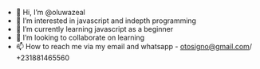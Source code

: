 - 👋 Hi, I’m @oluwazeal
- 👀 I’m interested in javascript and indepth programming
- 🌱 I’m currently learning javascript as a beginner
- 💞️ I’m looking to collaborate on learning
- 📫 How to reach me via my email and whatsapp - otosigno@gmail.com/ +231881465560

<!---
oluwazeal/oluwazeal is a ✨ special ✨ repository because its `README.md` (this file) appears on your GitHub profile.
You can click the Preview link to take a look at your changes.
--->

